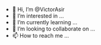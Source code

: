 - 👋 Hi, I’m @VictorAsir
- 👀 I’m interested in ...
- 🌱 I’m currently learning ...
- 💞️ I’m looking to collaborate on ...
- 📫 How to reach me ...

<!---
VictorAsir/VictorAsir is a ✨ special ✨ repository because its `README.md` (this file) appears on your GitHub profile.
You can click the Preview link to take a look at your changes.
--->
